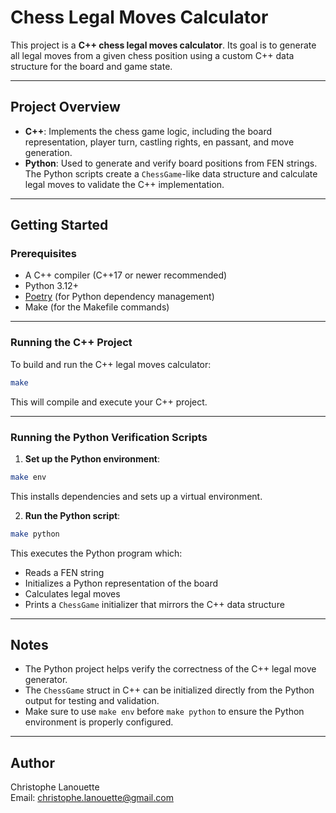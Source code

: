 # Chess Legal Moves Calculator

This project is a **C++ chess legal moves calculator**. Its goal is to generate all legal moves from a given chess position using a custom C++ data structure for the board and game state.

---

## Project Overview

- **C++**: Implements the chess game logic, including the board representation, player turn, castling rights, en passant, and move generation.
- **Python**: Used to generate and verify board positions from FEN strings. The Python scripts create a `ChessGame`-like data structure and calculate legal moves to validate the C++ implementation.

---

## Getting Started

### Prerequisites

- A C++ compiler (C++17 or newer recommended)
- Python 3.12+
- [Poetry](https://python-poetry.org/) (for Python dependency management)
- Make (for the Makefile commands)

---

### Running the C++ Project

To build and run the C++ legal moves calculator:

```bash
make
```

This will compile and execute your C++ project.

---

### Running the Python Verification Scripts

1. **Set up the Python environment**:

```bash
make env
```

This installs dependencies and sets up a virtual environment.

2. **Run the Python script**:

```bash
make python
```

This executes the Python program which:

- Reads a FEN string
- Initializes a Python representation of the board
- Calculates legal moves
- Prints a `ChessGame` initializer that mirrors the C++ data structure

---

## Notes

- The Python project helps verify the correctness of the C++ legal move generator.
- The `ChessGame` struct in C++ can be initialized directly from the Python output for testing and validation.
- Make sure to use `make env` before `make python` to ensure the Python environment is properly configured.

---

## Author

Christophe Lanouette  
Email: christophe.lanouette@gmail.com